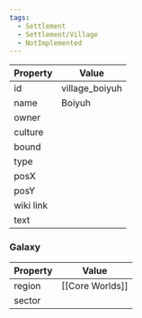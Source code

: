 ```yaml
---
tags:
  - Settlement
  - Settlement/Village
  - NotImplemented
---
```


| Property  | Value          |
| --------- | -------------- |
| id        | village_boiyuh |
| name      | Boiyuh         |
| owner     |                |
| culture   |                |
| bound     |                |
| type      |                |
| posX      |                |
| posY      |                |
| wiki link |                |
| text      |                |

### Galaxy
| Property | Value           |
| -------- | --------------- |
| region   | [[Core Worlds]] |
| sector   |                 |
